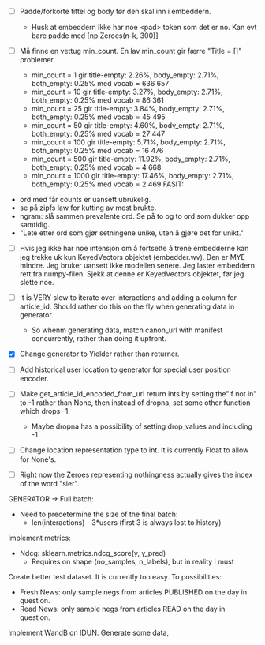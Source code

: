 - [ ] Padde/forkorte tittel og body før den skal inn i embeddern.
  - Husk at embeddern ikke har noe \<pad\> token som det er no. Kan evt bare padde med \[np.Zeroes(n-k, 300)\]

- [ ] Må finne en vettug min_count. En lav min_count gir færre "Title = []" problemer.
  - min_count = 1 gir title-empty: 2.26%, body_empty: 2.71%, both_empty: 0.25% med vocab = 636 657
  - min_count = 10 gir title-empty: 3.27%, body_empty: 2.71%, both_empty: 0.25% med vocab = 86 361
  - min_count = 25 gir title-empty: 3.84%, body_empty: 2.71%, both_empty: 0.25% med vocab = 45 495
  - min_count = 50 gir title-empty: 4.60%, body_empty: 2.71%, both_empty: 0.25% med vocab = 27 447
  - min_count = 100 gir title-empty: 5.71%, body_empty: 2.71%, both_empty: 0.25% med vocab = 16 476
  - min_count = 500 gir title-empty: 11.92%, body_empty: 2.71%, both_empty: 0.25% med vocab = 4 668
  - min_count = 1000 gir title-empty: 17.46%, body_empty: 2.71%, both_empty: 0.25% med vocab = 2 469
FASIT:
- ord med får counts er uansett ubrukelig.
- se på zipfs law for kutting av mest brukte.
- ngram: slå sammen prevalente ord. Se på to og to ord som dukker opp samtidig.
- "Lete etter ord som gjør setningene unike, uten å gjøre det for unikt."

- [ ] Hvis jeg ikke har noe intensjon om å fortsette å trene embedderne kan jeg trekke uk kun KeyedVectors 
objektet (embedder.wv). Den er MYE mindre. Jeg bruker uansett ikke modellen senere. Jeg laster embeddern rett fra 
numpy-filen. Sjekk at denne er KeyedVectors objektet, før jeg slette noe. 

- [ ] It is VERY slow to iterate over interactions and adding a column for article_id. Should rather do this on the fly
  when generating data in generator.
  - So whenm generating data, match canon_url with manifest concurrently, rather than doing it upfront.
- [X] Change generator to Yielder rather than returner.
- [ ] Add historical user location to generator for special user position encoder.
- [ ] Make get_article_id_encoded_from_url return ints by setting the"if not in" to -1 rather than None, then instead of dropna, set some other function which drops -1.
  - Maybe dropna has a possibility of setting drop_values and including -1.
- [ ] Change location representation type to int. It is currently Float to allow for None's.

- [ ] Right now the Zeroes representing nothingness actually gives the index of the word "sier".

GENERATOR -> Full batch:
- Need to predetermine the size of the final batch:
  - len(interactions) - 3*users (first 3 is always lost to history)


Implement metrics:
- Ndcg: sklearn.metrics.ndcg_score(y, y_pred)
  - Requires on shape (no_samples, n_labels), but in reality i must 


Create better test dataset. It is currently too easy. To possibilities:
  - Fresh News: only sample negs from articles PUBLISHED on the day in question.
  - Read News: only sample negs from articles READ on the day in question.

Implement WandB on IDUN. Generate some data, 